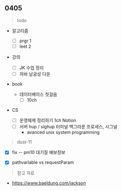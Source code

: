 ## 0405


> todo

- 알고리즘

  - [ ] prgr 1
  - [ ] leet 2

- 강의

  - [ ] JK 수업 정리
  - [ ] 자바 남궁성 다운

- book

  - 데이터베이스 첫걸음
    - [ ] 10ch

- CS

  - [ ] 운영체제 정리하기 1ch Notion
  - [ ] 서버 hup / sighup 터미널 백그라운 프로세스, 시그널 
    - avanced unix system programming 
  

  


> dust-11

- [x] fix -- pm10 대기질 예보정보
- [x] pathvariable vs requestParam



> 참고 자료

- https://www.baeldung.com/jackson